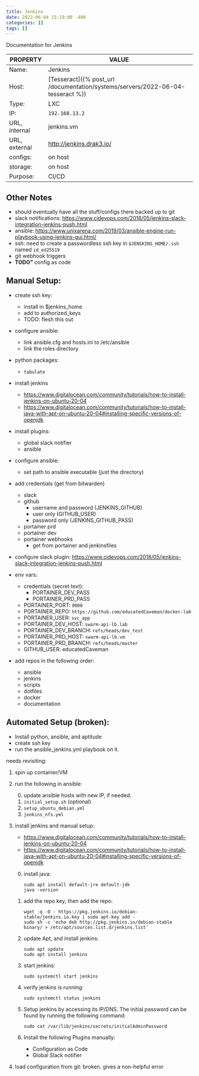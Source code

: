 ```yaml
---
title: Jenkins
date: 2022-06-04 15:19:00 -400
categories: []
tags: []
---
```


Documentation for Jenkins

| PROPERTY      | VALUE                                                                           |
| ------------- | ------------------------------------------------------------------------------- |
| Name:         | Jenkins                                                                         |
| Host:         | [Tesseract]({% post_url /documentation/systems/servers/2022-06-04-tesseract %}) |
| Type:         | LXC                                                                             |
| IP:           | `192.168.13.2`                                                                  |
| URL, internal | jenkins.vm                                                                      |
| URL, external | http://jenkins.drak3.io/                                                        |
| configs:      | on host                                                                         |
| storage:      | on host                                                                         |
| Purpose:      | CI/CD                                                                           |

## Other Notes

- should eventually have all the stuff/configs there backed up to git
- slack notifications: https://www.cidevops.com/2018/05/jenkins-slack-integration-jenkins-push.html
- ansible: https://www.unixarena.com/2019/03/ansible-engine-run-playbook-using-jenkins-gui.html/
- ssh: need to create a passwordless ssh key in `$JENSKINS_HOME/.ssh` named `id_ed25519`
- git webhook triggers
- **TODO"** config as code

## Manual Setup:

- create ssh key:

  - install in $jenkins_home
  - add to authorized_keys
  - TODO: flesh this out

- configure ansible:

  - link ansible.cfg and hosts.ini to /etc/ansible
  - link the roles directory

- python packages:

  - `tabulate`

- install jenkins

  - https://www.digitalocean.com/community/tutorials/how-to-install-jenkins-on-ubuntu-20-04
  - https://www.digitalocean.com/community/tutorials/how-to-install-java-with-apt-on-ubuntu-20-04#installing-specific-versions-of-openjdk

- install plugins:

  - global slack notifier
  - ansible

- configure ansible:

  - set path to ansible executable (just the directory)

- add credentials (get from bitwarden)

  - slack
  - github
    - username and password (JENKINS_GITHUB)
    - user only (GITHUB_USER)
    - password only (JENKINS_GITHUB_PASS)
  - portainer prd
  - portainer dev
  - portainer webhooks
    - get from portainer and jenkinsfiles

- configure slack plugin: https://www.cidevops.com/2018/05/jenkins-slack-integration-jenkins-push.html

- env vars:
  - credentials (secret text):
    - PORTAINER_DEV_PASS
    - PORTAINER_PRD_PASS
  - PORTAINER_PORT: `9000`
  - PORTAINER_REPO: `https://github.com/educatedCaveman/docker-lab`
  - PORTAINER_USER: `svc_app`
  - PORTAINER_DEV_HOST: `swarm-api-lb.lab`
  - PORTAINER_DEV_BRANCH: `refs/heads/dev_test`
  - PORTAINER_PRD_HOST: `swarm-api-lb.vm`
  - PORTAINER_PRD_BRANCH: `refs/heads/master`
  - GITHUB_USER: educatedCaveman
- add repos in the following order:
  - ansible
  - jenkins
  - scripts
  - dotfiles
  - docker
  - documentation

## Automated Setup (broken):

- Install python, ansible, and aptitude
- create ssh key
- run the ansible_jenkins.yml playbook on it.

needs revisiting:

1.  spin up container/VM
2.  run the following in ansible:

    0. update ansible hosts with new IP, if needed.
    1. `initial_setup.sh` (optional)
    2. `setup_ubuntu_debian.yml`
    3. `jenkins_nfs.yml`

3.  install jenkins and manual setup:

    - https://www.digitalocean.com/community/tutorials/how-to-install-jenkins-on-ubuntu-20-04
    - https://www.digitalocean.com/community/tutorials/how-to-install-java-with-apt-on-ubuntu-20-04#installing-specific-versions-of-openjdk

    0.  install java:

        ```shell
        sudo apt install default-jre default-jdk
        java -version
        ```

    1.  add the repo key, then add the repo:

        ```shell
        wget -q -O - https://pkg.jenkins.io/debian-stable/jenkins.io.key | sudo apt-key add -
        sudo sh -c 'echo deb http://pkg.jenkins.io/debian-stable binary/ > /etc/apt/sources.list.d/jenkins.list'
        ```

    2.  update Apt, and install jenkins:

        ```shell
        sudo apt update
        sudo apt install jenkins
        ```

    3.  start jenkins:

        ```shell
        sudo systemctl start jenkins
        ```

    4.  verify jenkins is running:

        ```shell
        sudo systemctl status jenkins
        ```

    5.  Setup jenkins by accessing its IP/DNS. The initial password can be found by running the following command:

        ```shell
        sudo cat /var/lib/jenkins/secrets/initialAdminPassword
        ```

    6.  Install the following Plugins manually:
        - Configuration as Code
        - Global Slack notifier

4.  load configuration from git: broken. gives a non-helpful error
